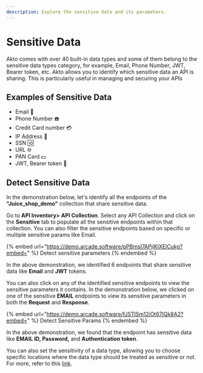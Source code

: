 ```yaml
---
description: Explore the sensitive data and its parameters.
---
```


# Sensitive Data

Akto comes with over 40 built-in data types and some of them belong to the sensitive data types category, for example, Email, Phone Number, JWT, Bearer token, etc. Akto allows you to identify which sensitive data an API is sharing. This is particularly useful in managing and securing your APIs

## Examples of Sensitive Data

* Email 📧
* Phone Number ☎️
* Credit Card number 💳
* IP Address 🔢
* SSN 🆔
* URL 🌐
* PAN Card 💵
* JWT, Bearer token 🔑

## Detect Sensitive Data

In the demonstration below, let's identify all the endpoints of the **"Juice\_shop\_demo"** collection that share sensitive data.

Go to **API Inventory> API Collection**. Select any API Collection and click on the **Sensitive** tab to populate all the sensitive endpoints within that collection. You can also filter the sensitive endpoints based on specific or multiple sensitive params like Email.

{% embed url="https://demo.arcade.software/pPBmsI7APjiKlXElCukg?embed=" %}
Detect sensitive parameters
{% endembed %}

In the above demonstration, we identified 6 endpoints that share sensitive data like **Email** and **JWT** tokens.

You can also click on any of the identified sensitive endpoints to view the sensitive parameters it contains. In the demonstration below, we clicked on one of the sensitive **EMAIL** endpoints to view its sensitive parameters in both the **Request** and **Response**.

{% embed url="https://demo.arcade.software/fJSTlSm12iOt67lQk8A2?embed=" %}
Detect Sensitive Params
{% endembed %}

In the above demonstration, we found that the endpoint has sensitive data like **EMAIL  ID, Password,** and **Authentication token**.

You can also set the sensitivity of a data type, allowing you to choose specific locations where the data type should be treated as sensitive or not. For more, refer to this [link](https://docs.akto.io/api-inventory/how-to/set-sensitivity-of-a-data-type).
